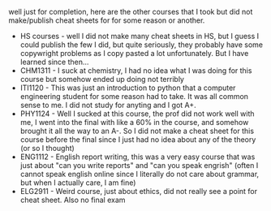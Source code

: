 well just for completion, here are the other courses that I took but did not make/publish cheat sheets for for some reason or another.

- HS courses - well I did not make many cheat sheets in HS, but I guess I could publish the few I did, but quite seriously, they probably have some copywright problems as I copy pasted a lot unfortunately. But I have learned since then...
- CHM1311 - I suck at chemistry, I had no idea what I was doing for this course but somehow ended up doing not terribly
- ITI1120 - This was just an introduction to python that a computer engineering student for some reason had to take. It was all common sense to me. I did not study for anyting and I got A+.
- PHY1124 - Well I sucked at this course, the prof did not work well with me, I went into the final with like a 60% in the course, and somehow brought it all the way to an A-. So I did not make a cheat sheet for this course before the final since I just had no idea about any of the theory (or so I thought)
- ENG1112 - English report writing, this was a very easy course that was just about "can you write reports" and "can you speak engrish" (often I cannot speak english online since I literally do not care about grammar, but when I actually care, I am fine)
- ELG2911 - Weird course, just about ethics, did not really see a point for cheat sheet. Also no final exam
